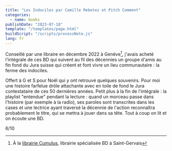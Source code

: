 ```yaml
---
title: "Les Indociles par Camille Rebetez et Pitch Comment"
categories:
  - name: books
publishDate: "2023-07-18"
template: "/templates/page.html"
buildScript: "/scripts/processNote.js"
lang: fr
---
```


Conseillé par une libraire en décembre 2022 à Genève[^1], j'avais acheté l'intégrale de ces BD qui suivent au fil des décennies un groupe d'amis au fin fond du Jura suisse qui créent et font vivre un lieu communautaire : la ferme des indociles.

Offert à G et S pour Noël qui y ont retrouvé quelques souvenirs. Pour moi une histoire farfelue drôle attachante avec en toile de fond le Jura contestataire de ces 50 dernières années. Petit plus à la fin de l'intégrale : la playlist "entendue" pendant la lecture : quand un morceau passe dans l'histoire (par exemple à la radio), ses paroles sont transcrites dans les cases et une lectrice ayant traversé la décennie de l'action reconnaîtra probablement le titre, qui se mettra à jouer dans sa tête. Tout à coup on lit et on écoute une BD.

6/10

[^1]: À la [librairie Cumulus](https://goo.gl/maps/37HuwgWGwVayi8HQ8), librairie spécialisée BD à Saint-Gervais

